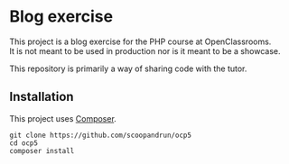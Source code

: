 # Blog exercise

This project is a blog exercise for the PHP course at OpenClassrooms.  
It is not meant to be used in production nor is it meant to be a showcase.

This repository is primarily a way of sharing code with the tutor.

## Installation

This project uses [Composer](https://getcomposer.org).

```shell
git clone https://github.com/scoopandrun/ocp5
cd ocp5
composer install
```
